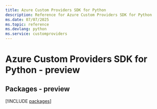 ```yaml
---
title: Azure Custom Providers SDK for Python
description: Reference for Azure Custom Providers SDK for Python
ms.date: 07/07/2025
ms.topic: reference
ms.devlang: python
ms.service: customproviders
---
```

# Azure Custom Providers SDK for Python - preview
## Packages - preview
[!INCLUDE [packages](custom-providers-index.md)]